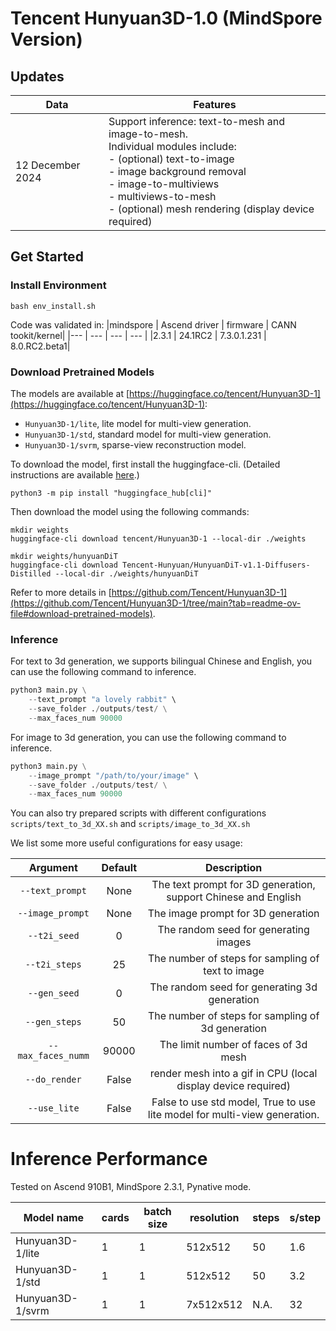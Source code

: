 # Tencent Hunyuan3D-1.0 (MindSpore Version)

## Updates
|Data| Features|
|---|---|
|12 December 2024| Support inference: text-to-mesh and image-to-mesh. <br> Individual modules include: <br> - (optional) text-to-image <br> - image background removal <br> - image-to-multiviews <br> - multiviews-to-mesh <br> -  (optional) mesh rendering (display device required)

## Get Started
### Install Environment
```
bash env_install.sh
```

Code was validated in:
|mindspore |	Ascend driver | firmware | CANN tookit/kernel|
|--- | --- | --- | --- |
|2.3.1 | 24.1RC2 | 7.3.0.1.231 | 8.0.RC2.beta1|

### Download Pretrained Models

The models are available at [https://huggingface.co/tencent/Hunyuan3D-1](https://huggingface.co/tencent/Hunyuan3D-1):

+ `Hunyuan3D-1/lite`, lite model for multi-view generation.
+ `Hunyuan3D-1/std`, standard model for multi-view generation.
+ `Hunyuan3D-1/svrm`, sparse-view reconstruction model.

To download the model, first install the huggingface-cli. (Detailed instructions are available [here](https://huggingface.co/docs/huggingface_hub/guides/cli).)

```shell
python3 -m pip install "huggingface_hub[cli]"
```

Then download the model using the following commands:

```shell
mkdir weights
huggingface-cli download tencent/Hunyuan3D-1 --local-dir ./weights

mkdir weights/hunyuanDiT
huggingface-cli download Tencent-Hunyuan/HunyuanDiT-v1.1-Diffusers-Distilled --local-dir ./weights/hunyuanDiT
```

Refer to more details in [https://github.com/Tencent/Hunyuan3D-1](https://github.com/Tencent/Hunyuan3D-1/tree/main?tab=readme-ov-file#download-pretrained-models).


### Inference 
For text to 3d generation, we supports bilingual Chinese and English, you can use the following command to inference.
```python
python3 main.py \
    --text_prompt "a lovely rabbit" \
    --save_folder ./outputs/test/ \
    --max_faces_num 90000 
```

For image to 3d generation, you can use the following command to inference.
```python
python3 main.py \
    --image_prompt "/path/to/your/image" \
    --save_folder ./outputs/test/ \
    --max_faces_num 90000 
```
You can also try prepared scripts with different configurations `scripts/text_to_3d_XX.sh` and  `scripts/image_to_3d_XX.sh` 

We list some more useful configurations for easy usage:

|    Argument        |  Default  |                     Description                     |
|:------------------:|:---------:|:---------------------------------------------------:|
|`--text_prompt`  |   None    |The text prompt for 3D generation, support Chinese and English         |
|`--image_prompt` |   None    |The image prompt for 3D generation         |
|`--t2i_seed`     |    0      |The random seed for generating images        |
|`--t2i_steps`    |    25     |The number of steps for sampling of text to image  |
|`--gen_seed`     |    0      |The random seed for generating 3d generation        |
|`--gen_steps`    |    50     |The number of steps for sampling of 3d generation  |
|`--max_faces_numm` | 90000  |The limit number of faces of 3d mesh |
|`--do_render`  |   False   |render mesh into a gif in CPU (local display device required)  |
|`--use_lite`  |   False   | False to use std model, True to use lite model for multi-view generation. |

<!-- |`--save_memory`   | False   |module will move to cpu automatically|
|`--do_texture_mapping` |   False    |Change vertex shadding to texture shading  | -->

# Inference Performance
Tested on Ascend 910B1, MindSpore 2.3.1, Pynative mode.

|Model name| cards| batch size | resolution | steps| s/step |
|---|---|---|---|---|---|
|Hunyuan3D-1/lite| 1 | 1 | 512x512 | 50 |   1.6|
|Hunyuan3D-1/std | 1 | 1 | 512x512 | 50 |   3.2|
|Hunyuan3D-1/svrm| 1 | 1 | 7x512x512 | N.A. | 32|
